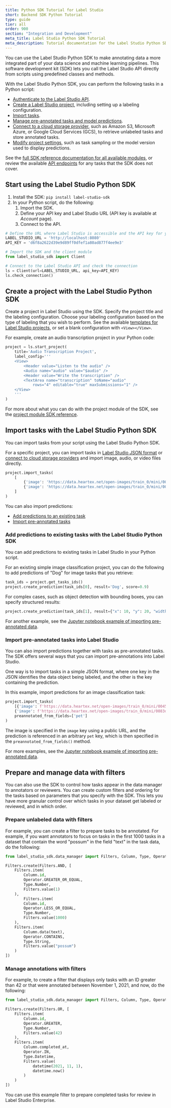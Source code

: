 ```yaml
---
title: Python SDK Tutorial for Label Studio
short: Backend SDK Python Tutorial 
type: guide
tier: all
order: 900
section: "Integration and Development"
meta_title: Label Studio Python SDK Tutorial
meta_description: Tutorial documentation for the Label Studio Python SDK. How and why to use the SDK for data labeling project creation and annotated task parsing.
---
```


You can use the Label Studio Python SDK to make annotating data a more integrated part of your data science and machine learning pipelines. This software development kit (SDK) lets you call the Label Studio API directly from scripts using predefined classes and methods. 

With the Label Studio Python SDK, you can perform the following tasks in a Python script:
- [Authenticate to the Label Studio API](#Start-using-the-Label-Studio-Python-SDK).
- [Create a Label Studio project](#Create-a-project-with-the-Label-Studio-Python-SDK), including setting up a labeling configuration. 
- [Import tasks](#Import-tasks-with-the-Label-Studio-Python-SDK).
- [Manage pre-annotated tasks and model predictions](#Add-predictions-to-existing-tasks-with-the-Label-Studio-Python-SDK).
- [Connect to a cloud storage provider](https://github.com/heartexlabs/label-studio-sdk/blob/master/examples/annotate_data_from_gcs/annotate_data_from_gcs.ipynb), such as Amazon S3, Microsoft Azure, or Google Cloud Services (GCS), to retrieve unlabeled tasks and store annotated tasks.
- [Modify project settings](/sdk/project.html#label_studio_sdk.project.Project.set_params), such as task sampling or the model version used to display predictions. 

See the [full SDK reference documentation for all available modules](/sdk/index.html), or review the available [API endpoints](/api) for any tasks that the SDK does not cover. 

## Start using the Label Studio Python SDK

1. Install the SDK:
   `pip install label-studio-sdk`
2. In your Python script, do the following:
   1. Import the SDK.
   2. Define your API key and Label Studio URL (API key is available at _Account_ page).
   3. Connect to the API.
```python
# Define the URL where Label Studio is accessible and the API key for your user account
LABEL_STUDIO_URL = 'http://localhost:8080'
API_KEY = 'd6f8a2622d39e9d89ff0dfef1a80ad877f4ee9e3'

# Import the SDK and the client module
from label_studio_sdk import Client

# Connect to the Label Studio API and check the connection
ls = Client(url=LABEL_STUDIO_URL, api_key=API_KEY)
ls.check_connection()
```

## Create a project with the Label Studio Python SDK

Create a project in Label Studio using the SDK. Specify the project title and the labeling configuration. Choose your labeling configuration based on the type of labeling that you wish to perform. See the available [templates for Label Studio projects](/templates), or set a blank configuration with `<View></View>`. 

For example, create an audio transcription project in your Python code:
```python
project = ls.start_project(
    title='Audio Transcription Project',
    label_config='''
    <View>
        <Header value="Listen to the audio" />
        <Audio name="audio" value="$audio" />
        <Header value="Write the transcription" />
        <TextArea name="transcription" toName="audio"
            rows="4" editable="true" maxSubmissions="1" />
    </View>
    '''
)
```

For more about what you can do with the project module of the SDK, see the [project module SDK reference](/sdk/project.html). 

## Import tasks with the Label Studio Python SDK

You can import tasks from your script using the Label Studio Python SDK. 

For a specific project, you can import tasks in [Label Studio JSON format](tasks.html#Basic-Label-Studio-JSON-format) or [connect to cloud storage providers](https://github.com/heartexlabs/label-studio-sdk/blob/master/examples/annotate_data_from_gcs/annotate_data_from_gcs.ipynb) and import image, audio, or video files directly. 

```python
project.import_tasks(
    [
        {'image': 'https://data.heartex.net/open-images/train_0/mini/0045dd96bf73936c.jpg'},
        {'image': 'https://data.heartex.net/open-images/train_0/mini/0083d02f6ad18b38.jpg'}
    ]
)
```

You can also import predictions:
- [Add predictions to an existing task](#Add-predictions-to-existing-tasks-with-the-Label-Studio-Python-SDK)
- [Import pre-annotated tasks](#Import-pre-annotated-tasks-into-Label-Studio)

### Add predictions to existing tasks with the Label Studio Python SDK

You can add predictions to existing tasks in Label Studio in your Python script. 

For an existing simple image classification project, you can do the following to add predictions of "Dog" for image tasks that you retrieve:
```python
task_ids = project.get_tasks_ids()
project.create_prediction(task_ids[0], result='Dog', score=0.9)
```

For complex cases, such as object detection with bounding boxes, you can specify structured results:
```python
project.create_prediction(task_ids[1], result={"x": 10, "y": 20, "width": 30, "height": 40, "label": ["Dog"]}, score=0.9)
```

For another example, see the [Jupyter notebook example of importing pre-annotated data](https://github.com/heartexlabs/label-studio-sdk/blob/master/examples/import_preannotations/import_preannotations.ipynb).

### Import pre-annotated tasks into Label Studio

You can also import predictions together with tasks as pre-annotated tasks. The SDK offers several ways that you can import pre-annotations into Label Studio.

One way is to import tasks in a simple JSON format, where one key in the JSON identifies the data object being labeled, and the other is the key containing the prediction. 

In this example, import predictions for an image classification task:
```python
project.import_tasks(
    [{'image': f'https://data.heartex.net/open-images/train_0/mini/0045dd96bf73936c.jpg', 'pet': 'Dog'},
    {'image': f'https://data.heartex.net/open-images/train_0/mini/0083d02f6ad18b38.jpg', 'pet': 'Cat'}],
    preannotated_from_fields=['pet']
)
```
The image is specified in the `image` key using a public URL, and the prediction is referenced in an arbitrary `pet` key, which is then specified in the `preannotated_from_fields()` method.  

For more examples, see the [Jupyter notebook example of importing pre-annotated data](https://github.com/heartexlabs/label-studio-sdk/blob/master/examples/import_preannotations/import_preannotations.ipynb).

## Prepare and manage data with filters

You can also use the SDK to control how tasks appear in the data manager to annotators or reviewers. You can create custom filters and ordering for the tasks based on parameters that you specify with the SDK. This lets you have more granular control over which tasks in your dataset get labeled or reviewed, and in which order.

### Prepare unlabeled data with filters

For example, you can create a filter to prepare tasks to be annotated. For example, if you want annotators to focus on tasks in the first 1000 tasks in a dataset that contain the word "possum" in the field "text" in the task data, do the following: 
```python
from label_studio_sdk.data_manager import Filters, Column, Type, Operator

Filters.create(Filters.AND, [
    Filters.item(
        Column.id,
        Operator.GREATER_OR_EQUAL,
        Type.Number,
        Filters.value(1)
    ),
        Filters.item(
        Column.id,
        Operator.LESS_OR_EQUAL,
        Type.Number,
        Filters.value(1000)
    ),
    Filters.item(
        Column.data(text),
        Operator.CONTAINS,
        Type.String,
        Filters.value("possum")
    )
])
```

### Manage annotations with filters 

For example, to create a filter that displays only tasks with an ID greater than 42 or that were annotated between November 1, 2021, and now, do the following:
```python
from label_studio_sdk.data_manager import Filters, Column, Type, Operator

Filters.create(Filters.OR, [
    Filters.item(
        Column.id,
        Operator.GREATER,
        Type.Number,
        Filters.value(42)
    ),
    Filters.item(
        Column.completed_at,
        Operator.IN,
        Type.Datetime,
        Filters.value(
            datetime(2021, 11, 1),
            datetime.now()
        )
    )
])
```
You can use this example filter to prepare completed tasks for review in Label Studio Enterprise.
